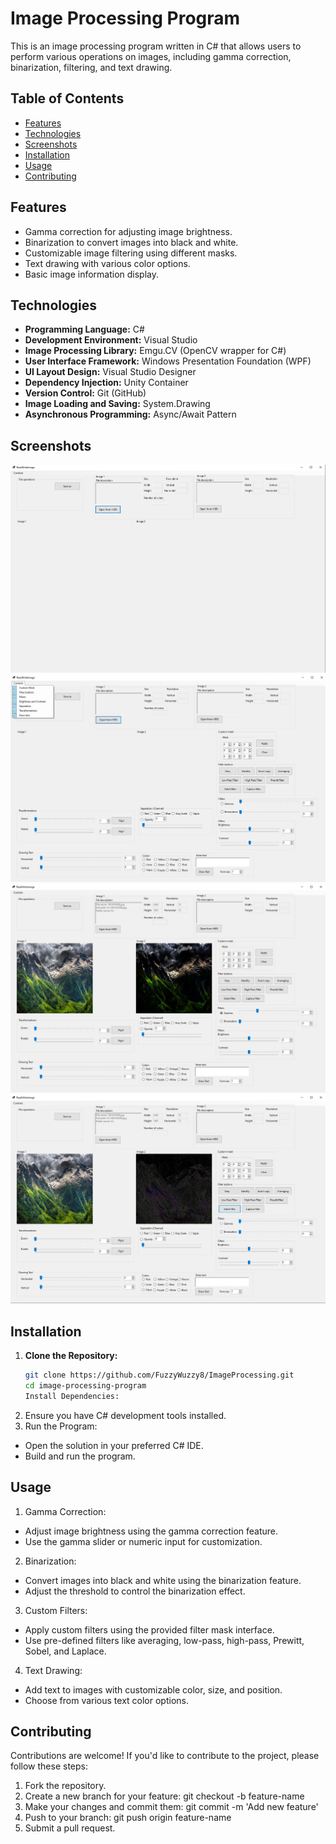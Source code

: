 # Image Processing Program

This is an image processing program written in C# that allows users to perform various operations on images, including gamma correction, binarization, filtering, and text drawing.

## Table of Contents

- [Features](#features)
- [Technologies](#technologies)
- [Screenshots](#screenshots)
- [Installation](#installation)
- [Usage](#usage)
- [Contributing](#contributing)


## Features

- Gamma correction for adjusting image brightness.
- Binarization to convert images into black and white.
- Customizable image filtering using different masks.
- Text drawing with various color options.
- Basic image information display.

## Technologies

- **Programming Language:** C#
- **Development Environment:** Visual Studio
- **Image Processing Library:** Emgu.CV (OpenCV wrapper for C#)
- **User Interface Framework:** Windows Presentation Foundation (WPF)
- **UI Layout Design:** Visual Studio Designer
- **Dependency Injection:** Unity Container
- **Version Control:** Git (GitHub)
- **Image Loading and Saving:** System.Drawing
- **Asynchronous Programming:** Async/Await Pattern

## Screenshots
![Screenshot 1](https://github.com/FuzzyWuzzy8/ImageProcessing/blob/master/screenshots/imgP_1.jpg)
![Screenshot 2](https://github.com/FuzzyWuzzy8/ImageProcessing/blob/master/screenshots/imgP_2.jpg)
![Screenshot 3](https://github.com/FuzzyWuzzy8/ImageProcessing/blob/master/screenshots/imgP_3.jpg)
![Screenshot 4](https://github.com/FuzzyWuzzy8/ImageProcessing/blob/master/screenshots/imgP_4.jpg)
<!-- Add more screenshots later -->

## Installation

1. **Clone the Repository:**
   ```bash
   git clone https://github.com/FuzzyWuzzy8/ImageProcessing.git
   cd image-processing-program
   Install Dependencies:

1. Ensure you have C# development tools installed.
2. Run the Program:

- Open the solution in your preferred C# IDE.
- Build and run the program.

## Usage
1. Gamma Correction:
- Adjust image brightness using the gamma correction feature.
- Use the gamma slider or numeric input for customization.

2. Binarization:
- Convert images into black and white using the binarization feature.
- Adjust the threshold to control the binarization effect.

3. Custom Filters:
- Apply custom filters using the provided filter mask interface.
- Use pre-defined filters like averaging, low-pass, high-pass, Prewitt, Sobel, and Laplace.

4. Text Drawing:
- Add text to images with customizable color, size, and position.
- Choose from various text color options.

## Contributing
Contributions are welcome! If you'd like to contribute to the project, please follow these steps:

1. Fork the repository.
2. Create a new branch for your feature: git checkout -b feature-name
3. Make your changes and commit them: git commit -m 'Add new feature'
4. Push to your branch: git push origin feature-name
5. Submit a pull request.
